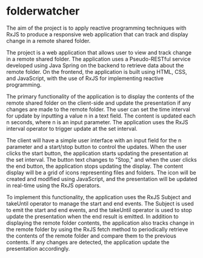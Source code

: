 # folderwatcher
The aim of the project is to apply reactive programming techniques with RxJS to produce a responsive web application that can track and display change in a remote shared folder.

The project is a web application that allows user to view and track change in a remote shared folder. The application uses a Pseudo-RESTful service developed using Java Spring on the backend to retrieve data about the remote folder. On the frontend, the application is built using HTML, CSS, and JavaScript, with the use of RxJS for implementing reactive programming.

The primary functionality of the application is to display the contents of the remote shared folder on the client-side and update the presentation if any changes are made to the remote folder.  The user can set the time interval for update by inputting a value n in a text field. The content is updated each n seconds, where n is an input parameter. The application uses the RxJS interval operator to trigger update at the set interval.

The client will have a simple user interface with an input field for the n parameter and a start/stop button to control the updates. When the user clicks the start button, the application starts updating the presentation at the set interval. The button text changes to "Stop," and when the user clicks the end button, the application stops updating the display.  The content display will be a grid of icons representing files and folders. The icon will be created and modified using JavaScript, and the presentation will be updated in real-time using the RxJS operators. 

To implement this functionality, the application uses the RxJS Subject and takeUntil operator to manage the start and end events.  The Subject is used to emit the start and end events, and the takeUntil operator is used to stop update the presentation when the end result is emitted. In addition to displaying the remote folder contents, the application also tracks change in the remote folder by using the RxJS fetch method to periodically retrieve the contents of the remote folder and compare them to the previous contents. If any changes are detected, the application update the presentation accordingly.
